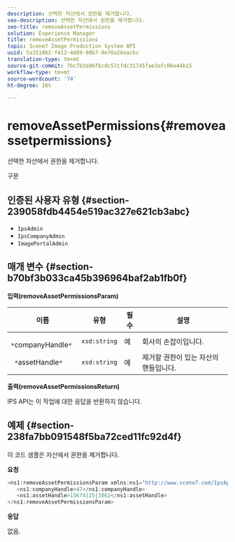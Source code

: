 ```yaml
---
description: 선택한 자산에서 권한을 제거합니다.
seo-description: 선택한 자산에서 권한을 제거합니다.
seo-title: removeAssetPermissions
solution: Experience Manager
title: removeAssetPermissions
topic: Scene7 Image Production System API
uuid: 5a351862-f412-4d89-90b7-9e70a26eacbc
translation-type: tm+mt
source-git-commit: 7bc7b3a86fbcdc57cfdc31745fae3afc06e44b15
workflow-type: tm+mt
source-wordcount: '74'
ht-degree: 16%

---
```



# removeAssetPermissions{#removeassetpermissions}

선택한 자산에서 권한을 제거합니다.

구문

## 인증된 사용자 유형 {#section-239058fdb4454e519ac327e621cb3abc}

* `IpsAdmin`
* `IpsCompanyAdmin`
* `ImagePortalAdmin`

## 매개 변수 {#section-b70bf3b033ca45b396964baf2ab1fb0f}

**입력(removeAssetPermissionsParam)**

| 이름 | 유형 | 필수 | 설명 |
|---|---|---|---|
| ` *`companyHandle`*` | `xsd:string` | 예 | 회사의 손잡이입니다. |
| ` *`assetHandle`*` | `xsd:string` | 예 | 제거할 권한이 있는 자산의 핸들입니다. |

**출력(removeAssetPermissionsReturn)**

IPS API는 이 작업에 대한 응답을 반환하지 않습니다.

## 예제 {#section-238fa7bb091548f5ba72ced11fc92d4f}

이 코드 샘플은 자산에서 권한을 제거합니다.

**요청**

```java
<ns1:removeAssetPermissionsParam xmlns:ns1="http://www.scene7.com/IpsApi/xsd">
   <ns1:companyHandle>47</ns1:companyHandle>
   <ns1:assetHandle>15674|25|1062</ns1:assetHandle>
</ns1:removeAssetPermissionsParam>
```

**응답**

없음.
